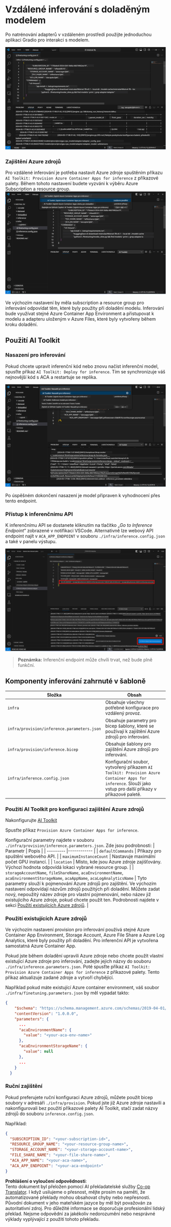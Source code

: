 <!--
CO_OP_TRANSLATOR_METADATA:
{
  "original_hash": "a54cd3d65b6963e4e8ce21e143c3ab04",
  "translation_date": "2025-07-16T21:21:50+00:00",
  "source_file": "md/01.Introduction/03/Remote_Interence.md",
  "language_code": "cs"
}
-->
# Vzdálené inferování s doladěným modelem

Po natrénování adapterů v vzdáleném prostředí použijte jednoduchou aplikaci Gradio pro interakci s modelem.

![Fine-tune complete](../../../../../translated_images/log-finetuning-res.7b92254e7e822c7ffbec00f51a29199b0a53cefdd7fd2ce8330e4f787d98a94a.cs.png)

### Zajištění Azure zdrojů
Pro vzdálené inferování je potřeba nastavit Azure zdroje spuštěním příkazu `AI Toolkit: Provision Azure Container Apps for inference` z příkazové palety. Během tohoto nastavení budete vyzváni k výběru Azure Subscription a resource group.  
![Provision Inference Resource](../../../../../translated_images/command-provision-inference.467afc8d351642fc03bc2ae439330ad1253da4f08ed8a8e98cdf89ca5c7ae4c5.cs.png)
   
Ve výchozím nastavení by měla subscription a resource group pro inferování odpovídat těm, které byly použity při doladění modelu. Inferování bude využívat stejné Azure Container App Environment a přistupovat k modelu a adapteru uloženým v Azure Files, které byly vytvořeny během kroku doladění.

## Použití AI Toolkit

### Nasazení pro inferování  
Pokud chcete upravit inferenční kód nebo znovu načíst inferenční model, spusťte příkaz `AI Toolkit: Deploy for inference`. Tím se synchronizuje váš nejnovější kód s ACA a restartuje se replika.

![Deploy for inference](../../../../../translated_images/command-deploy.9adb4e310dd0b0aec6bb518f3c5b19a945ca040216da11e210666ad0330702ea.cs.png)

Po úspěšném dokončení nasazení je model připraven k vyhodnocení přes tento endpoint.

### Přístup k inferenčnímu API

K inferenčnímu API se dostanete kliknutím na tlačítko „*Go to Inference Endpoint*“ zobrazené v notifikaci VSCode. Alternativně lze webový API endpoint najít v `ACA_APP_ENDPOINT` v souboru `./infra/inference.config.json` a také v panelu výstupu.

![App Endpoint](../../../../../translated_images/notification-deploy.446e480a44b1be5848fd31391c467b8d42c2db1d5daffa2250c9fcd3d8486164.cs.png)

> **Poznámka:** Inferenční endpoint může chvíli trvat, než bude plně funkční.

## Komponenty inferování zahrnuté v šabloně

| Složka | Obsah |
| ------ |--------- |
| `infra` | Obsahuje všechny potřebné konfigurace pro vzdálený provoz. |
| `infra/provision/inference.parameters.json` | Obsahuje parametry pro bicep šablony, které se používají k zajištění Azure zdrojů pro inferování. |
| `infra/provision/inference.bicep` | Obsahuje šablony pro zajištění Azure zdrojů pro inferování. |
| `infra/inference.config.json` | Konfigurační soubor, vytvořený příkazem `AI Toolkit: Provision Azure Container Apps for inference`. Slouží jako vstup pro další příkazy v příkazové paletě. |

### Použití AI Toolkit pro konfiguraci zajištění Azure zdrojů
Nakonfigurujte [AI Toolkit](https://marketplace.visualstudio.com/items?itemName=ms-windows-ai-studio.windows-ai-studio)

Spusťte příkaz `Provision Azure Container Apps for inference`.

Konfigurační parametry najdete v souboru `./infra/provision/inference.parameters.json`. Zde jsou podrobnosti:
| Parametr | Popis |
| --------- |------------ |
| `defaultCommands` | Příkazy pro spuštění webového API. |
| `maximumInstanceCount` | Nastavuje maximální počet GPU instancí. |
| `location` | Místo, kde jsou Azure zdroje zajišťovány. Výchozí hodnota odpovídá lokaci vybrané resource group. |
| `storageAccountName`, `fileShareName`, `acaEnvironmentName`, `acaEnvironmentStorageName`, `acaAppName`, `acaLogAnalyticsName` | Tyto parametry slouží k pojmenování Azure zdrojů pro zajištění. Ve výchozím nastavení odpovídají názvům zdrojů použitých při doladění. Můžete zadat nový, nepoužitý název zdroje pro vlastní pojmenování, nebo název již existujícího Azure zdroje, pokud chcete použít ten. Podrobnosti najdete v sekci [Použití existujících Azure zdrojů](../../../../../md/01.Introduction/03). |

### Použití existujících Azure zdrojů

Ve výchozím nastavení provision pro inferování používá stejné Azure Container App Environment, Storage Account, Azure File Share a Azure Log Analytics, které byly použity při doladění. Pro inferenční API je vytvořena samostatná Azure Container App.

Pokud jste během doladění upravili Azure zdroje nebo chcete použít vlastní existující Azure zdroje pro inferování, zadejte jejich názvy do souboru `./infra/inference.parameters.json`. Poté spusťte příkaz `AI Toolkit: Provision Azure Container Apps for inference` z příkazové palety. Tento příkaz aktualizuje zadané zdroje a vytvoří chybějící.

Například pokud máte existující Azure container environment, váš soubor `./infra/finetuning.parameters.json` by měl vypadat takto:

```json
{
    "$schema": "https://schema.management.azure.com/schemas/2019-04-01/deploymentParameters.json#",
    "contentVersion": "1.0.0.0",
    "parameters": {
      ...
      "acaEnvironmentName": {
        "value": "<your-aca-env-name>"
      },
      "acaEnvironmentStorageName": {
        "value": null
      },
      ...
    }
  }
```

### Ruční zajištění  
Pokud preferujete ruční konfiguraci Azure zdrojů, můžete použít bicep soubory v adresáři `./infra/provision`. Pokud jste již Azure zdroje nastavili a nakonfigurovali bez použití příkazové palety AI Toolkit, stačí zadat názvy zdrojů do souboru `inference.config.json`.

Například:

```json
{
  "SUBSCRIPTION_ID": "<your-subscription-id>",
  "RESOURCE_GROUP_NAME": "<your-resource-group-name>",
  "STORAGE_ACCOUNT_NAME": "<your-storage-account-name>",
  "FILE_SHARE_NAME": "<your-file-share-name>",
  "ACA_APP_NAME": "<your-aca-name>",
  "ACA_APP_ENDPOINT": "<your-aca-endpoint>"
}
```

**Prohlášení o vyloučení odpovědnosti**:  
Tento dokument byl přeložen pomocí AI překladatelské služby [Co-op Translator](https://github.com/Azure/co-op-translator). I když usilujeme o přesnost, mějte prosím na paměti, že automatizované překlady mohou obsahovat chyby nebo nepřesnosti. Původní dokument v jeho mateřském jazyce by měl být považován za autoritativní zdroj. Pro důležité informace se doporučuje profesionální lidský překlad. Nejsme odpovědní za jakékoliv nedorozumění nebo nesprávné výklady vyplývající z použití tohoto překladu.